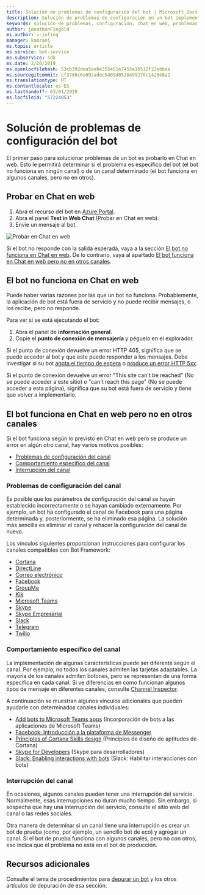 ```yaml
---
title: Solución de problemas de configuración del bot | Microsoft Docs
description: Solución de problemas de configuración en un bot implementado.
keywords: solución de problemas, configuración, chat en web, problemas.
author: jonathanFingold
ms.author: v-jofing
manager: kamrani
ms.topic: article
ms.service: bot-service
ms.subservice: sdk
ms.date: 2/26/2019
ms.openlocfilehash: 53cb392dea5ee0e355451e7455a16512f22ebbaa
ms.sourcegitcommit: cf3786c6e092adec5409d852849927dc1428e8a2
ms.translationtype: HT
ms.contentlocale: es-ES
ms.lasthandoff: 03/01/2019
ms.locfileid: "57224853"
---
```

# <a name="troubleshoot-bot-configuration-issues"></a>Solución de problemas de configuración del bot

El primer paso para solucionar problemas de un bot es probarlo en Chat en web. Esto le permitirá determinar si el problema es específico del bot (el bot no funciona en ningún canal) o de un canal determinado (el bot funciona en algunos canales, pero no en otros).

## <a name="test-in-web-chat"></a>Probar en Chat en web

1. Abra el recurso del bot en [Azure Portal](http://portal.azure.com/).
1. Abra el panel **Test in Web Chat** (Probar en Chat en web).
1. Envíe un mensaje al bot.

![Probar en Chat en web](./media/test-in-webchat.png)

Si el bot no responde con la salida esperada, vaya a la sección [El bot no funciona en Chat en web](#bot-does-not-work-in-web-chat). De lo contrario, vaya al apartado [El bot funciona en Chat en web pero no en otros canales](#bot-works-in-web-chat-but-not-in-other-channels).

## <a name="bot-does-not-work-in-web-chat"></a>El bot no funciona en Chat en web

Puede haber varias razones por las que un bot no funciona. Probablemente, la aplicación de bot está fuera de servicio y no puede recibir mensajes, o los recibe, pero no responde.

Para ver si se está ejecutando el bot:

1. Abra el panel de **información general**.
1. Copie el **punto de conexión de mensajería** y péguelo en el explorador.

Si el punto de conexión devuelve un error HTTP 405, significa que se puede acceder al bot y que este puede responder a los mensajes. Debe investigar si su bot [agota el tiempo de espera](https://github.com/daveta/analytics/blob/master/troubleshooting_timeout.md) o [produce un error HTTP 5xx](bot-service-troubleshoot-500-errors.md).

Si el punto de conexión devuelve un error "This site can't be reached" (No se puede acceder a este sitio) o "can't reach this page" (No se puede acceder a esta página), significa que su bot está fuera de servicio y tiene que volver a implementarlo.

## <a name="bot-works-in-web-chat-but-not-in-other-channels"></a>El bot funciona en Chat en web pero no en otros canales

Si el bot funciona según lo previsto en Chat en web pero se produce un error en algún otro canal, hay varios motivos posibles:

- [Problemas de configuración del canal](#channel-configuration-issues)
- [Comportamiento específico del canal](#channel-specific-behavior)
- [Interrupción del canal](#channel-outage)

### <a name="channel-configuration-issues"></a>Problemas de configuración del canal

Es posible que los parámetros de configuración del canal se hayan establecido incorrectamente o se hayan cambiado externamente. Por ejemplo, un bot ha configurado el canal de Facebook para una página determinada y, posteriormente, se ha eliminado esa página. La solución más sencilla es eliminar el canal y rehacer la configuración del canal de nuevo.

Los vínculos siguientes proporcionan instrucciones para configurar los canales compatibles con Bot Framework:

- [Cortana](bot-service-channel-connect-cortana.md)
- [DirectLine](bot-service-channel-connect-directline.md)
- [Correo electrónico](bot-service-channel-connect-email.md)
- [Facebook](bot-service-channel-connect-facebook.md)
- [GroupMe](bot-service-channel-connect-groupme.md)
- [Kik](bot-service-channel-connect-kik.md)
- [Microsoft Teams](https://docs.microsoft.com/microsoftteams/platform/concepts/bots/bots-overview)
- [Skype](bot-service-channel-connect-skype.md)
- [Skype Empresarial](bot-service-channel-connect-skypeforbusiness.md)
- [Slack](bot-service-channel-connect-slack.md)
- [Telegram](bot-service-channel-connect-telegram.md)
- [Twilio](bot-service-channel-connect-twilio.md)

### <a name="channel-specific-behavior"></a>Comportamiento específico del canal

La implementación de algunas características puede ser diferente según el canal. Por ejemplo, no todos los canales admiten las tarjetas adaptables. La mayoría de los canales admiten botones, pero se representan de una forma específica en cada canal. Si ve diferencias en como funcionan algunos tipos de mensaje en diferentes canales, consulte [Channel Inspector](https://docs.botframework.com/channel-inspector/channels/Skype).

A continuación se muestran algunos vínculos adicionales que pueden ayudarle con determinados canales individuales:

- [Add bots to Microsoft Teams apps](https://docs.microsoft.com/microsoftteams/platform/concepts/bots/bots-overview) (Incorporación de bots a las aplicaciones de Microsoft Teams)
- [Facebook: Introducción a la plataforma de Messenger](https://developers.facebook.com/docs/messenger-platform/introduction)
- [Principles of Cortana Skills design](https://docs.microsoft.com/cortana/skills/design-principles) (Principios de diseño de aptitudes de Cortana)
- [Skype for Developers](https://dev.skype.com/bots) (Skype para desarrolladores)
- [Slack: Enabling interactions with bots](https://api.slack.com/bot-users) (Slack: Habilitar interacciones con bots)

### <a name="channel-outage"></a>Interrupción del canal

En ocasiones, algunos canales pueden tener una interrupción del servicio. Normalmente, esas interrupciones no duran mucho tiempo. Sin embargo, si sospecha que hay una interrupción del servicio, consulte el sitio web del canal o las redes sociales.

Otra manera de determinar si un canal tiene una interrupción es crear un bot de prueba (como, por ejemplo, un sencillo bot de eco) y agregar un canal. Si el bot de prueba funciona con algunos canales, pero no con otros, eso indica que el problema no está en el bot de producción.

## <a name="additional-resources"></a>Recursos adicionales

Consulte el tema de procedimientos para [depurar un bot](bot-service-debug-bot.md) y los otros artículos de depuración de esa sección.
